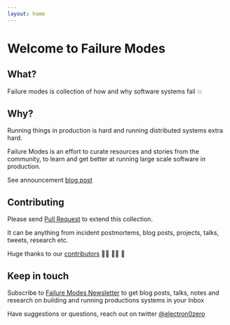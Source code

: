 ```yaml
---
layout: home
---
```


# Welcome to Failure Modes

## What?
Failure modes is collection of how and why software systems fail :boom:

## Why?
Running things in production is hard and running distributed systems extra hard.

Failure Modes is an effort to curate resources and stories from the community,
to learn and get better at running large scale software in production.

See announcement [blog post](https://blog.clarisights.com/failure-modes-meetup)

## Contributing
Please send [Pull Request](https://github.com/electron0zero/failure-modes) to extend this collection.

It can be anything from incident postmortems, blog posts, projects, talks, tweets, research etc.

Huge thanks to our [contributors](https://github.com/electron0zero/failure-modes/graphs/contributors) :bowing_man: :bowing_woman: :tada:

## Keep in touch

Subscribe to [Failure Modes Newsletter](https://failuremodes.substack.com) to get
blog posts, talks, notes and research on building and running productions systems
in your Inbox


Have suggestions or questions, reach out on twitter
[@electron0zero](https://twitter.com/electron0zero)

